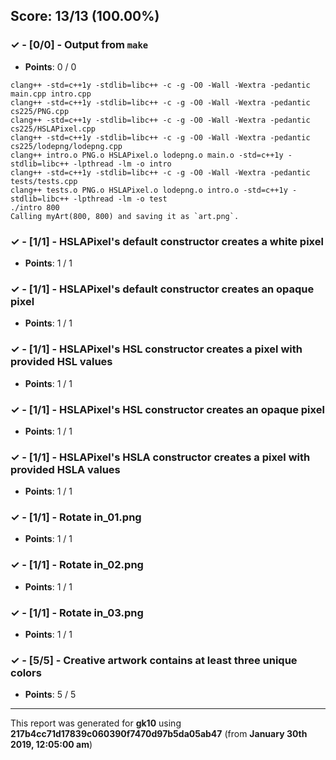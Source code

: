


## Score: 13/13 (100.00%)


### ✓ - [0/0] - Output from `make`

- **Points**: 0 / 0


```
clang++ -std=c++1y -stdlib=libc++ -c -g -O0 -Wall -Wextra -pedantic main.cpp intro.cpp
clang++ -std=c++1y -stdlib=libc++ -c -g -O0 -Wall -Wextra -pedantic cs225/PNG.cpp
clang++ -std=c++1y -stdlib=libc++ -c -g -O0 -Wall -Wextra -pedantic cs225/HSLAPixel.cpp
clang++ -std=c++1y -stdlib=libc++ -c -g -O0 -Wall -Wextra -pedantic cs225/lodepng/lodepng.cpp
clang++ intro.o PNG.o HSLAPixel.o lodepng.o main.o -std=c++1y -stdlib=libc++ -lpthread -lm -o intro
clang++ -std=c++1y -stdlib=libc++ -c -g -O0 -Wall -Wextra -pedantic tests/tests.cpp
clang++ tests.o PNG.o HSLAPixel.o lodepng.o intro.o -std=c++1y -stdlib=libc++ -lpthread -lm -o test
./intro 800
Calling myArt(800, 800) and saving it as `art.png`.

```


### ✓ - [1/1] - HSLAPixel's default constructor creates a white pixel

- **Points**: 1 / 1





### ✓ - [1/1] - HSLAPixel's default constructor creates an opaque pixel

- **Points**: 1 / 1





### ✓ - [1/1] - HSLAPixel's HSL constructor creates a pixel with provided HSL values

- **Points**: 1 / 1





### ✓ - [1/1] - HSLAPixel's HSL constructor creates an opaque pixel

- **Points**: 1 / 1





### ✓ - [1/1] - HSLAPixel's HSLA constructor creates a pixel with provided HSLA values

- **Points**: 1 / 1





### ✓ - [1/1] - Rotate in_01.png

- **Points**: 1 / 1





### ✓ - [1/1] - Rotate in_02.png

- **Points**: 1 / 1





### ✓ - [1/1] - Rotate in_03.png

- **Points**: 1 / 1





### ✓ - [5/5] - Creative artwork contains at least three unique colors

- **Points**: 5 / 5





---

This report was generated for **gk10** using **217b4cc71d17839c060390f7470d97b5da05ab47** (from **January 30th 2019, 12:05:00 am**)
